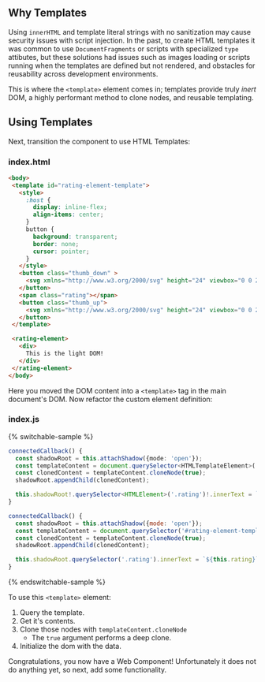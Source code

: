 ## Why Templates

Using `innerHTML` and template literal strings with no sanitization may cause security issues with script injection. In the past, to create HTML templates it was common to use `DocumentFragments` or scripts with specialized `type` attibutes, but these solutions had issues such as images loading or scripts running when the templates are defined but not rendered, and obstacles for reusability across development environments.

This is where the `<template>` element comes in; templates provide truly *inert* DOM, a highly performant method to clone nodes, and reusable templating.

## Using Templates

Next, transition the component to use HTML Templates:

### index.html

```html
<body>
 <template id="rating-element-template">
   <style>
     :host {
       display: inline-flex;
       align-items: center;
     }
     button {
       background: transparent;
       border: none;
       cursor: pointer;
     }
   </style>
   <button class="thumb_down" >
     <svg xmlns="http://www.w3.org/2000/svg" height="24" viewbox="0 0 24 24" width="24"><path d="M15 3H6c-.83 0-1.54.5-1.84 1.22l-3.02 7.05c-.09.23-.14.47-.14.73v2c0 1.1.9 2 2 2h6.31l-.95 4.57-.03.32c0 .41.17.79.44 1.06L9.83 23l6.59-6.59c.36-.36.58-.86.58-1.41V5c0-1.1-.9-2-2-2zm4 0v12h4V3h-4z"/></svg>
   </button>
   <span class="rating"></span>
   <button class="thumb_up">
     <svg xmlns="http://www.w3.org/2000/svg" height="24" viewbox="0 0 24 24" width="24"><path d="M1 21h4V9H1v12zm22-11c0-1.1-.9-2-2-2h-6.31l.95-4.57.03-.32c0-.41-.17-.79-.44-1.06L14.17 1 7.59 7.59C7.22 7.95 7 8.45 7 9v10c0 1.1.9 2 2 2h9c.83 0 1.54-.5 1.84-1.22l3.02-7.05c.09-.23.14-.47.14-.73v-2z"/></svg>
   </button>
 </template>

 <rating-element>
   <div>
     This is the light DOM!
   </div>
 </rating-element>
</body>
```

Here you moved the DOM content into a `<template>` tag in the main document's DOM. Now refactor the custom element definition:

### index.js

{% switchable-sample %}

```ts
connectedCallback() {
  const shadowRoot = this.attachShadow({mode: 'open'});
  const templateContent = document.querySelector<HTMLTemplateElement>('#rating-element-template')!.content;
  const clonedContent = templateContent.cloneNode(true);
  shadowRoot.appendChild(clonedContent);

  this.shadowRoot!.querySelector<HTMLElement>('.rating')!.innerText = `${this.rating}`;
}
```

```js
connectedCallback() {
  const shadowRoot = this.attachShadow({mode: 'open'});
  const templateContent = document.querySelector('#rating-element-template').content;
  const clonedContent = templateContent.cloneNode(true);
  shadowRoot.appendChild(clonedContent);

  this.shadowRoot.querySelector('.rating').innerText = `${this.rating}`;
}
```

{% endswitchable-sample %}

To use this `<template>` element:

1. Query the template.
2. Get it's contents.
3. Clone those nodes with `templateContent.cloneNode`
   * The `true` argument performs a deep clone.
4. Initialize the dom with the data.

Congratulations, you now have a Web Component! Unfortunately it does not do anything yet, so next, add some functionality.
